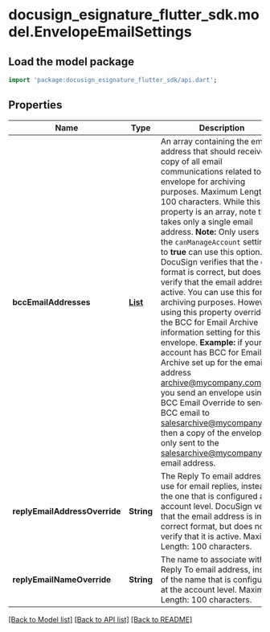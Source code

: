 # docusign_esignature_flutter_sdk.model.EnvelopeEmailSettings

## Load the model package
```dart
import 'package:docusign_esignature_flutter_sdk/api.dart';
```

## Properties
Name | Type | Description | Notes
------------ | ------------- | ------------- | -------------
**bccEmailAddresses** | [**List<BccEmailAddress>**](BccEmailAddress.md) | An array containing the email address that should receive a copy of all email communications related to an envelope for archiving purposes. Maximum Length: 100 characters.  While this property is an array, note that it takes only a single email address.  **Note:** Only users with the `canManageAccount` setting set to **true** can use this option.   DocuSign verifies that the email format is correct, but does not verify that the email address is active. You can use this for archiving purposes. However, using this property overrides the BCC for Email Archive information setting for this envelope.   **Example:** if your account has BCC for Email Archive set up for the email address archive@mycompany.com and you send an envelope using the BCC Email Override to send a BCC email to salesarchive@mycompany.com, then a copy of the envelope is only sent to the salesarchive@mycompany.com email address. | [optional] [default to const []]
**replyEmailAddressOverride** | **String** | The Reply To email address to use for email replies, instead of the one that is configured at the account level. DocuSign verifies that the email address is in a correct format, but does not verify that it is active. Maximum Length: 100 characters. | [optional] 
**replyEmailNameOverride** | **String** | The name to associate with the Reply To email address, instead of the name that is configured at the account level. Maximum Length: 100 characters. | [optional] 

[[Back to Model list]](../README.md#documentation-for-models) [[Back to API list]](../README.md#documentation-for-api-endpoints) [[Back to README]](../README.md)


